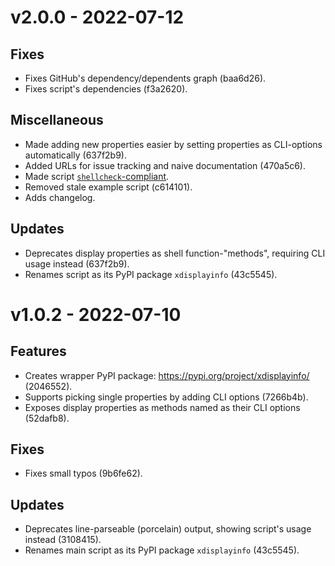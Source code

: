 # v2.0.0 - 2022-07-12

## Fixes
- Fixes GitHub's dependency/dependents graph (baa6d26).
- Fixes script's dependencies (f3a2620).

## Miscellaneous
- Made adding new properties easier by setting properties as CLI-options automatically (637f2b9).
- Added URLs for issue tracking and naive documentation (470a5c6).
- Made script [`shellcheck`-compliant](https://github.com/koalaman/shellcheck).
- Removed stale example script (c614101).
- Adds changelog.

## Updates
- Deprecates display properties as shell function-"methods", requiring CLI usage instead (637f2b9).
- Renames script as its PyPI package `xdisplayinfo` (43c5545).

# v1.0.2 - 2022-07-10

## Features
- Creates wrapper PyPI package: https://pypi.org/project/xdisplayinfo/ (2046552).
- Supports picking single properties by adding CLI options (7266b4b).
- Exposes display properties as methods named as their CLI options (52dafb8).

## Fixes
- Fixes small typos (9b6fe62).

## Updates
- Deprecates line-parseable (porcelain) output, showing script's usage instead (3108415).
- Renames main script as its PyPI package `xdisplayinfo` (43c5545).
